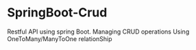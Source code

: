 # SpringBoot-Crud
Restful API using spring Boot. Managing CRUD operations Using OneToMany/ManyToOne relationShip 
